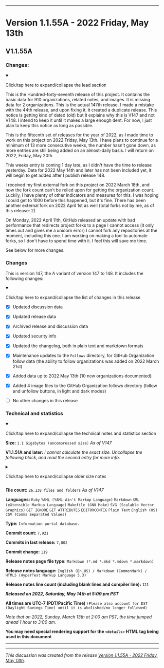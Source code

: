 
***

# Version 1.1.55A - 2022 Friday, May 13th

## V1.1.55A

### Changes:

<details open><summary><p lang="en">Click/tap here to expand/collapse the lead section</p></summary>

This is the Hundred-forty-seventh release of this project. It contains the basic data for 910 organizations, related notes, and images. It is missing data for 2 organizations. This is the actual 147th release. I made a mistake with the 44th release, and upon fixing it, it created a duplicate release. This notice is getting kind of dated (old) but it explains why this is V147 and not V148. I intend to keep it until it makes a large enough dent. For now, I just plan to keep this notice as long as possible.

This is the fifteenth set of releases for the year of 2022, as I made time to work on this project on 2022 Friday, May 13th. I have plans to continue for a minimum of 13 more consecutive weeks, the number hasn't gone down, as more entries are still being added on an almost-daily basis. I will return on 2022, Friday, May 20th.

This weeks entry is coming 1 day late, as I didn't have the time to release yesterday. Data for 2022 May 14th and later has not been included yet, it will begin to get added after I publish release 148.

I received my first external fork on this project on 2022 March 18th, and now the fork count can't be relied upon for getting the organization count. Luckily, I have plenty of other indicators and measures for this. I was hoping I could get to 1000 before this happened, but it's fine. There has been another external fork on 2022 April 1st as well (total forks not by me, as of this release: 2)

On Monday, 2022 April 11th, GitHub released an update with bad performance that redirects project forks to a page I cannot access (it only times out and gives me a unicorn error) I cannot fork any repositories at the moment, including this one. I am working on making a tool to automate forks, so I don't have to spend time with it. I feel this will save me time. 

See below for more changes.

</details>

### Changes

This is version 147, the A variant of version 147 to 148. It includes the following changes:

<details open><summary><p>Click/tap here to expand/collapse the list of changes in this release</p></summary>

- [x] Updated discussion data

- [x] Updated release data

- [x] Archived release and discussion data

- [x] Updated security info

<!--
- [x] Updated the main `README.md` file
!-->

- [x] Updated the changelog, both in plain text and markdown formats

- [x] Maintenance updates to the `Follows` directory, for GitHub Organization follow data (the ability to follow organizations was added on 2022 March 21st)

<!--
- [x] Added the `ACRONYMS.md` file to list acronyms used on this project
!-->

<!--
- [x] Deleted 4 `IGNORE.md` files
!-->

<!--
- [x] Deleted 3 `IGNORE.md` files
!-->

<!--
- [x] Began adding support for 2022 data
!-->

<!--
- [x] Updated Git navigation data
!-->

- [x] Added data up to 2022 May 13th (10 new organizations documented)

- [x] Added 4 image files to the GitHub Organization follows directory (follow and unfollow buttons, in light and dark modes)

- [ ] No other changes in this release

</details>

### Technical and statistics

<details open><summary><p lang="en">Click/tap here to expand/collapse the technical notes and statistics section</p></summary>

**Size:** `1.1 Gigabytes (uncompressed size)` _As of V147_

**V1.1.51A and later:** _I cannot calculate the exact size. Uncollapse the following block, and read the second entry for more info._

<details><summary><p lang="en">Click/tap here to expand/collapse older size notes</p></summary>

1. _Why is this release so much larger? **(V1.1.48A)** A large image file (8.137 megabytes) was used more than 2 times, and there was a significant increase in documentation, along with other large image files, and clones of the changelog and security log._

2. _I can no longer document the exact size of the project **(V1.1.51A)** the project has exceeded 1000 Megabytes in size, and I can't cover the size down to the exact megabyte anymore, as I don't have any Linux software to do this yet._

</details>

**File count:** `26,138 files and folders` _As of V147_

**Languages:** `Ruby` `YAML (YAML Ain't Markup Language)` `Markdown` `XML (eXtensible Markup Language)` `Makefile (GNU Make)` `SVG (Scalable Vector Graphics)` `GIT IGNORE` `GIT ATTRIBUTES` `EDITORCONFIG` `Plain Text` `English (US)` `CSV (Comma Separated Values)`

**Type:** `Information portal database.`

**Commit count:** `7,921`

**Commits in last release:** `7,802`

**Commit change:** `119`

**Release notes page file type:** `Markdown (*.md *.mkd *.mdown *.markdown)`

**Release notes language:** `English (En_US) / Markdown (CommonMark) / HTML5 (HyperText Markup Language 5.3)`

**Release notes line count (including blank lines and compiler line):** `121`

***Released on 2022, Saturday, May 14th at 5:09 pm PST***

**All times are UTC-7 (PDT/Pacific Time)** `(Please also account for DST (Daylight Savings Time) until it is abolished/no longer followed)`

_Note that on 2022, Sunday, March 13th at 2:00 am PST, the time jumped ahead 1 hour to 3:00 am._

**You may need special rendering support for the `<details>` HTML tag being used in this document**

</details>

***


<hr /><em>This discussion was created from the release <a href='https://github.com/seanpm2001/GitHub_Organization_Info/releases/tag/V1.1.55A'>Version 1.1.55A - 2022 Friday, May 13th</a>.</em>

